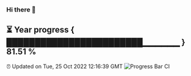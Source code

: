 ### Hi there 👋
⏳ Year progress { ████████████████████████▁▁▁▁▁▁ } 81.51 %
---
⏰ Updated on Tue, 25 Oct 2022 12:16:39 GMT
![Progress Bar CI](https://github.com/Moyi321/Moyi321/workflows/Progress%20Bar%20CI/badge.svg)
